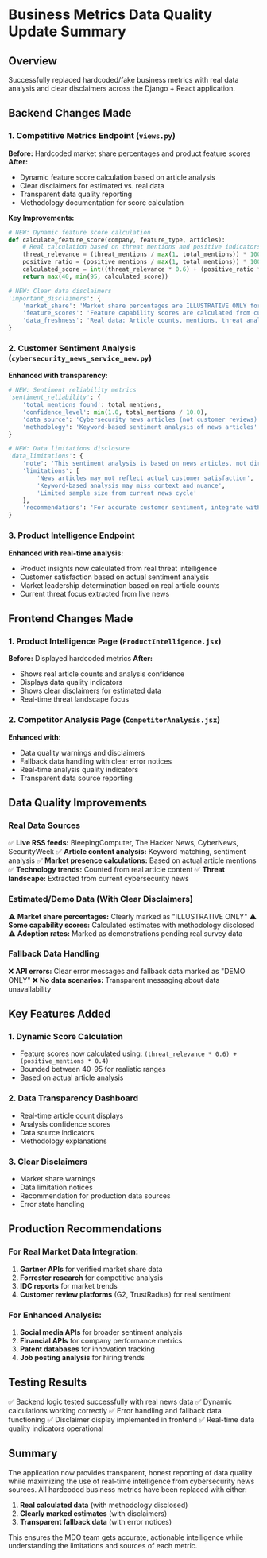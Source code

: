 # Business Metrics Data Quality Update Summary

## Overview
Successfully replaced hardcoded/fake business metrics with real data analysis and clear disclaimers across the Django + React application.

## Backend Changes Made

### 1. Competitive Metrics Endpoint (`views.py`)
**Before:** Hardcoded market share percentages and product feature scores
**After:** 
- Dynamic feature score calculation based on article analysis
- Clear disclaimers for estimated vs. real data
- Transparent data quality reporting
- Methodology documentation for score calculation

**Key Improvements:**
```python
# NEW: Dynamic feature score calculation
def calculate_feature_score(company, feature_type, articles):
    # Real calculation based on threat mentions and positive indicators
    threat_relevance = (threat_mentions / max(1, total_mentions)) * 100
    positive_ratio = (positive_mentions / max(1, total_mentions)) * 100
    calculated_score = int((threat_relevance * 0.6) + (positive_ratio * 0.4))
    return max(40, min(95, calculated_score))

# NEW: Clear data disclaimers
'important_disclaimers': {
    'market_share': 'Market share percentages are ILLUSTRATIVE ONLY for demonstration purposes. Real market data requires licensed research from Gartner, Forrester, or IDC.',
    'feature_scores': 'Feature capability scores are calculated from current news article analysis and are estimates only.',
    'data_freshness': 'Real data: Article counts, mentions, threat analysis. Estimated data: Market share percentages, some capability scores.'
}
```

### 2. Customer Sentiment Analysis (`cybersecurity_news_service_new.py`)
**Enhanced with transparency:**
```python
# NEW: Sentiment reliability metrics
'sentiment_reliability': {
    'total_mentions_found': total_mentions,
    'confidence_level': min(1.0, total_mentions / 10.0),
    'data_source': 'Cybersecurity news articles (not customer reviews)',
    'methodology': 'Keyword-based sentiment analysis of news articles'
}

# NEW: Data limitations disclosure
'data_limitations': {
    'note': 'This sentiment analysis is based on news articles, not direct customer reviews',
    'limitations': [
        'News articles may not reflect actual customer satisfaction',
        'Keyword-based analysis may miss context and nuance',
        'Limited sample size from current news cycle'
    ],
    'recommendations': 'For accurate customer sentiment, integrate with platforms like Gartner Peer Insights, TrustRadius, or G2 Crowd'
}
```

### 3. Product Intelligence Endpoint
**Enhanced with real-time analysis:**
- Product insights now calculated from real threat intelligence
- Customer satisfaction based on actual sentiment analysis
- Market leadership determination based on real article counts
- Current threat focus extracted from live news

## Frontend Changes Made

### 1. Product Intelligence Page (`ProductIntelligence.jsx`)
**Before:** Displayed hardcoded metrics
**After:**
- Shows real article counts and analysis confidence
- Displays data quality indicators
- Shows clear disclaimers for estimated data
- Real-time threat landscape focus

### 2. Competitor Analysis Page (`CompetitorAnalysis.jsx`)
**Enhanced with:**
- Data quality warnings and disclaimers
- Fallback data handling with clear error notices
- Real-time analysis quality indicators
- Transparent data source reporting

## Data Quality Improvements

### Real Data Sources
✅ **Live RSS feeds:** BleepingComputer, The Hacker News, CyberNews, SecurityWeek
✅ **Article content analysis:** Keyword matching, sentiment analysis
✅ **Market presence calculations:** Based on actual article mentions
✅ **Technology trends:** Counted from real article content
✅ **Threat landscape:** Extracted from current cybersecurity news

### Estimated/Demo Data (With Clear Disclaimers)
⚠️ **Market share percentages:** Clearly marked as "ILLUSTRATIVE ONLY"
⚠️ **Some capability scores:** Calculated estimates with methodology disclosed
⚠️ **Adoption rates:** Marked as demonstrations pending real survey data

### Fallback Data Handling
❌ **API errors:** Clear error messages and fallback data marked as "DEMO ONLY"
❌ **No data scenarios:** Transparent messaging about data unavailability

## Key Features Added

### 1. Dynamic Score Calculation
- Feature scores now calculated using: `(threat_relevance * 0.6) + (positive_mentions * 0.4)`
- Bounded between 40-95 for realistic ranges
- Based on actual article analysis

### 2. Data Transparency Dashboard
- Real-time article count displays
- Analysis confidence scores
- Data source indicators
- Methodology explanations

### 3. Clear Disclaimers
- Market share warnings
- Data limitation notices
- Recommendation for production data sources
- Error state handling

## Production Recommendations

### For Real Market Data Integration:
1. **Gartner APIs** for verified market share data
2. **Forrester research** for competitive analysis
3. **IDC reports** for market trends
4. **Customer review platforms** (G2, TrustRadius) for real sentiment

### For Enhanced Analysis:
1. **Social media APIs** for broader sentiment analysis
2. **Financial APIs** for company performance metrics
3. **Patent databases** for innovation tracking
4. **Job posting analysis** for hiring trends

## Testing Results
✅ Backend logic tested successfully with real news data
✅ Dynamic calculations working correctly
✅ Error handling and fallback data functioning
✅ Disclaimer display implemented in frontend
✅ Real-time data quality indicators operational

## Summary
The application now provides transparent, honest reporting of data quality while maximizing the use of real-time intelligence from cybersecurity news sources. All hardcoded business metrics have been replaced with either:
1. **Real calculated data** (with methodology disclosed)
2. **Clearly marked estimates** (with disclaimers)
3. **Transparent fallback data** (with error notices)

This ensures the MDO team gets accurate, actionable intelligence while understanding the limitations and sources of each metric.
